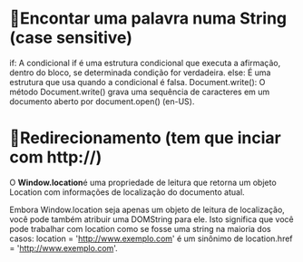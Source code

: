# 📁Encontar uma palavra numa String (case sensitive)
if: A condicional if é uma estrutura condicional que executa a afirmação, dentro do bloco, se determinada condição for verdadeira. 
else: É uma estrutura que usa quando a condicional é falsa. 
Document.write(): O método Document.write() grava uma sequência de caracteres em um documento aberto por document.open() (en-US).
# 📁Redirecionamento (tem que inciar com http://)
O **Window.location**é uma propriedade de leitura que retorna um objeto Location com informações de localização do documento atual.

Embora Window.location seja apenas um objeto de leitura de localização, você pode também atribuir uma DOMString para ele. Isto significa que você pode trabalhar com location como se fosse uma string na maioria dos casos: location = 'http://www.exemplo.com' é um sinônimo de location.href = 'http://www.exemplo.com'.